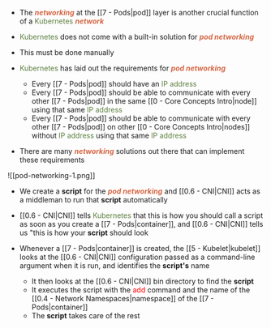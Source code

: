 - The <b><i><span style="color:#d46644">networking</span></i></b> at the [[7 - Pods|pod]] layer is another crucial function of a <span style="color:#5c7e3e">Kubernetes</span> <b><i><span style="color:#d46644">network</span></i></b>

- <span style="color:#5c7e3e">Kubernetes</span> does not come with a built-in solution for <b><i><span style="color:#d46644">pod networking</span></i></b>

- This must be done manually

- <span style="color:#5c7e3e">Kubernetes</span> has laid out the requirements for <b><i><span style="color:#d46644">pod networking</span></i></b>
	- Every [[7 - Pods|pod]] should have an <span style="color:#5c7e3e">IP address</span>
	- Every [[7 - Pods|pod]] should be able to communicate with every other [[7 - Pods|pod]] in the same [[0 - Core Concepts Intro|node]] using that same <span style="color:#5c7e3e">IP address</span>
	- Every [[7 - Pods|pod]] should be able to communicate with every other [[7 - Pods|pod]] on other [[0 - Core Concepts Intro|nodes]] without <span style="color:#5c7e3e">IP address</span> using that same <span style="color:#5c7e3e">IP address</span>

- There are many <b><i><span style="color:#d46644">networking</span></i></b> solutions out there that can implement these requirements

![[pod-networking-1.png]]

- We create a **script** for the <b><i><span style="color:#d46644">pod networking</span></i></b> and [[0.6 - CNI|CNI]] acts as a middleman to run that **script** automatically

- [[0.6 - CNI|CNI]] tells <span style="color:#5c7e3e">Kubernetes</span> that this is how you should call a script as soon as you create a [[7 - Pods|container]], and [[0.6 - CNI|CNI]] tells us "this is how your **script** should look

- Whenever a [[7 - Pods|container]] is created, the [[5 - Kubelet|kubelet]] looks at the [[0.6 - CNI|CNI]] configuration passed as a command-line argument when it is run, and identifies the **script's** name
	- It then looks at the [[0.6 - CNI|CNI]] bin directory to find the **script**
	- It executes the script with the <span style="color:red">add</span> command and the name of the [[0.4 - Network Namespaces|namespace]] of the [[7 - Pods|container]]
	- The **script** takes care of the rest